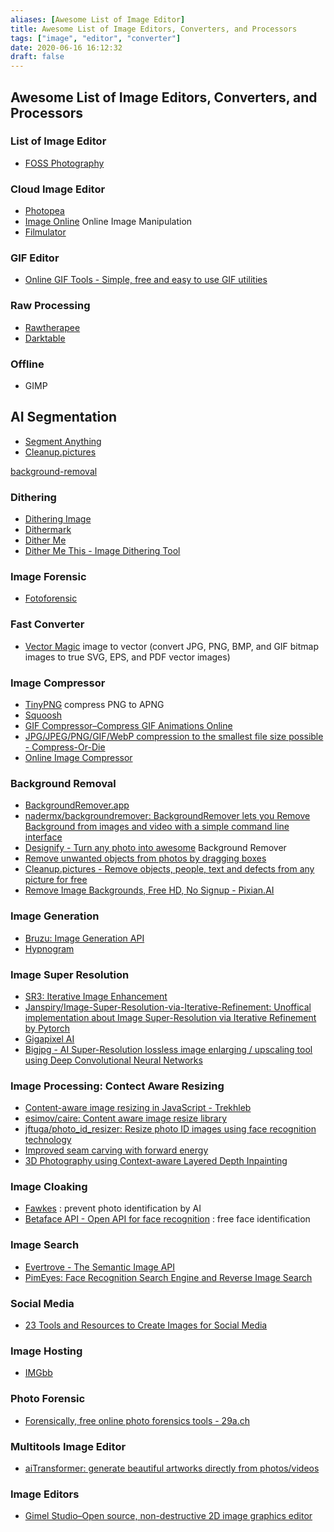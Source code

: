 ```yaml
---
aliases: [Awesome List of Image Editor]
title: Awesome List of Image Editors, Converters, and Processors
tags: ["image", "editor", "converter"]
date: 2020-06-16 16:12:32
draft: false
---
```


## Awesome List of Image Editors, Converters, and Processors

### List of Image Editor

- [FOSS Photography](https://9bladed.com/post/foss_photography/)

### Cloud Image Editor

- [Photopea](https://www.photopea.com/)
- [Image Online](https://imageonline.co/) Online Image Manipulation
- [Filmulator](https://filmulator.org/v0-11-0/)

### GIF Editor

- [Online GIF Tools - Simple, free and easy to use GIF utilities](https://onlinegiftools.com/)

### Raw Processing

- [Rawtherapee](https://rawtherapee.com/)
- [Darktable](https://www.darktable.org/)

### Offline

- GIMP

## AI Segmentation

- [Segment Anything](https://segment-anything.com/demo)
- [Cleanup.pictures](https://cleanup.pictures/#)

[background-removal](webapp/background-removal.md)

### Dithering

- [Dithering Image](https://ditherit.com/)
- [Dithermark](https://app.dithermark.com/)
- [Dither Me](https://doodad.dev/dither-me-this/)
- [Dither Me This - Image Dithering Tool](https://doodad.dev/dither-me-this/)

### Image Forensic

- [Fotoforensic](http://fotoforensics.com/)

### Fast Converter

- [Vector Magic](https://vectormagic.com/) image to vector (convert JPG, PNG, BMP, and GIF bitmap images to true SVG, EPS, and PDF vector images)

### Image Compressor

- [TinyPNG](https://tinypng.com/) compress PNG to APNG
- [Squoosh](https://squoosh.app/)
- [GIF Compressor–Compress GIF Animations Online](https://gifcompressor.com/)
- [JPG/JPEG/PNG/GIF/WebP compression to the smallest file size possible - Compress-Or-Die](https://compress-or-die.com/)
- [Online Image Сompressor](https://imagecompressor.com/)

### Background Removal

- [BackgroundRemover.app](https://backgroundremover.app/)
- [nadermx/backgroundremover: BackgroundRemover lets you Remove Background from images and video with a simple command line interface](https://github.com/nadermx/backgroundremover)
- [Designify - Turn any photo into awesome](https://www.designify.com/) Background Remover
- [Remove unwanted objects from photos by dragging boxes](https://cleanupphotos.com/)
- [Cleanup.pictures - Remove objects, people, text and defects from any picture for free](https://cleanup.pictures/)
- [Remove Image Backgrounds, Free HD, No Signup - Pixian.AI](https://pixian.ai/)

### Image Generation

- [Bruzu: Image Generation API](https://bruzu.com/)
- [Hypnogram](https://hypnogram.xyz/)

### Image Super Resolution

- [SR3: Iterative Image Enhancement](https://iterative-refinement.github.io/)
- [Janspiry/Image-Super-Resolution-via-Iterative-Refinement: Unoffical implementation about Image Super-Resolution via Iterative Refinement by Pytorch](https://github.com/Janspiry/Image-Super-Resolution-via-Iterative-Refinement)
- [Gigapixel AI](https://www.topazlabs.com/gigapixel-ai)
- [Bigjpg - AI Super-Resolution lossless image enlarging / upscaling tool using Deep Convolutional Neural Networks](https://bigjpg.com/en)

### Image Processing: Contect Aware Resizing

- [Content-aware image resizing in JavaScript - Trekhleb](https://trekhleb.dev/blog/2021/content-aware-image-resizing-in-javascript/)
- [esimov/caire: Content aware image resize library](https://github.com/esimov/caire)
- [jftuga/photo_id_resizer: Resize photo ID images using face recognition technology](https://github.com/jftuga/photo_id_resizer)
- [Improved seam carving with forward energy](https://avikdas.com/2019/07/29/improved-seam-carving-with-forward-energy.html)
- [3D Photography using Context-aware Layered Depth Inpainting](https://shihmengli.github.io/3D-Photo-Inpainting/)

### Image Cloaking

- [Fawkes](https://sandlab.cs.uchicago.edu/fawkes/) : prevent photo identification by AI
- [Betaface API - Open API for face recognition](https://www.betafaceapi.com/wpa/) : free face identification

### Image Search

- [Evertrove - The Semantic Image API](https://evertrove.co/)
- [PimEyes: Face Recognition Search Engine and Reverse Image Search](https://pimeyes.com/en)

### Social Media

- [23 Tools and Resources to Create Images for Social Media](https://buffer.com/library/tools-create-images-for-social-media/)

### Image Hosting

- [IMGbb](https://imgbb.com/)

### Photo Forensic

- [Forensically, free online photo forensics tools - 29a.ch](https://29a.ch/photo-forensics/#noise-analysis)

### Multitools Image Editor

- [aiTransformer: generate beautiful artworks directly from photos/videos](https://aitransformer.net/)

### Image Editors

- [Gimel Studio–Open source, non-destructive 2D image graphics editor](https://gimelstudio.github.io/)

